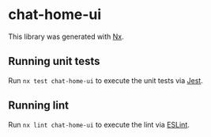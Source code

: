 # chat-home-ui

This library was generated with [Nx](https://nx.dev).

## Running unit tests

Run `nx test chat-home-ui` to execute the unit tests via [Jest](https://jestjs.io).

## Running lint

Run `nx lint chat-home-ui` to execute the lint via [ESLint](https://eslint.org/).
